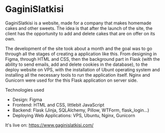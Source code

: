 ﻿# GaginiSlatkisi
 
GaginiSlatkisi is a website, made for a company that makes homemade cakes and other sweets. The idea is that after the launch of the site, the client has the opportunity to add and delete cakes that are on offer on its own.

The development of the site took about a month and the goal was to go through all the stages of creating a application like this. From designing in Figma, through HTML and CSS, then the background part in Flask (with the ability to send emails, add and delete cookies in the database), to the deploy website on VPS, with the installation of Ubunt operating system and installing all the necessary tools to run the application itself. Nginx and Gunicorn were used for the this Flask application on server side.

Technologies used

- Design: Figma
- Frontend: HTML and CSS, littlebit JavaScript
- Backend: Flask (Jinja, SQLAlchemy, Pillow, WTForm, flask_login...)
- Deploying Web Applications: VPS, Ubuntu, Nginx, Gunicorn


It's live on: https://www.gaginislatkisi.com/
